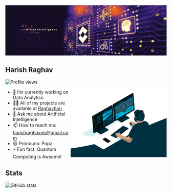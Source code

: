 <img src="ai-deeplearning-banner.jpg">

## Harish Raghav



![Profile views](https://gpvc.arturio.dev/Raghavhari)  
<img align="right" alt="Coding" width="300" src="ML-GIF.gif">
- 🔭 I’m currently working on Data Analytics
- 👨‍💻 All of my projects are available at [Raghavhari](https://github.com/Raghavhari?tab=repositories)
- 💬 Ask me about Artificial Intelligence
- 📫 How to reach me: harishraghavmr@gmail.com 
- 😄 Pronouns: Popz 
- ⚡ Fun fact: Quantum Computing is Awsome! 





## Stats

![GitHub stats](https://github-readme-stats.vercel.app/api?username=Raghavhari&show_icons=true)  
